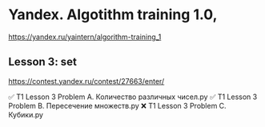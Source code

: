 # Yandex. Algotithm training 1.0, 
https://yandex.ru/yaintern/algorithm-training_1

## Lesson 3: set

https://contest.yandex.ru/contest/27663/enter/

✅	T1 Lesson 3 Problem A. Количество различных чисел.py
✅	T1 Lesson 3 Problem B. Пересечение множеств.py
❌	T1 Lesson 3 Problem C. Кубики.py